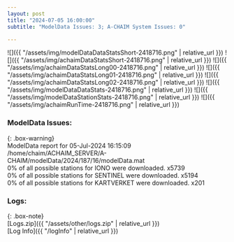 ```yaml
---
layout: post
title: "2024-07-05 16:00:00"
subtitle: "ModelData Issues: 3; A-CHAIM System Issues: 0"

---
```


![]({{ "/assets/img/modelDataDataStatsShort-2418716.png" | relative_url }})
![]({{ "/assets/img/achaimDataStatsShort-2418716.png" | relative_url }})
![]({{ "/assets/img/achaimDataStatsLong00-2418716.png" | relative_url }})
![]({{ "/assets/img/achaimDataStatsLong01-2418716.png" | relative_url }})
![]({{ "/assets/img/achaimDataStatsLong02-2418716.png" | relative_url }})
![]({{ "/assets/img/modelDataDataStats-2418716.png" | relative_url }})
![]({{ "/assets/img/modelDataStationStats-2418716.png" | relative_url }})
![]({{ "/assets/img/achaimRunTime-2418716.png" | relative_url }})


### ModelData Issues:  
  
{: .box-warning}  
 ModelData report for 05-Jul-2024 16:15:09   
 /home/chaim/ACHAIM_SERVER/A-CHAIM/modelData/2024/187/16/modelData.mat   
 0% of all possible stations for IONO were downloaded. x5739   
 0% of all possible stations for SENTINEL were downloaded. x5194   
 0% of all possible stations for KARTVERKET were downloaded. x201   
  


### Logs:  
  
{: .box-note}  
[Logs.zip]({{ "/assets/other/logs.zip" | relative_url }})  
[Log Info]({{ "/logInfo" | relative_url }})  
